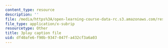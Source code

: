 ```yaml
---
content_type: resource
description: ''
file: /media/https%3A/open-learning-course-data-rc.s3.amazonaws.com/res-18-007-calculus-revisited-multivariable-calculus-fall-2011/df40afe6f90b9347047fa432cf3a6a03_bBKzHydIl2c.srt
file_type: application/x-subrip
resourcetype: Other
title: 3play caption file
uid: df40afe6-f90b-9347-047f-a432cf3a6a03
---
```

